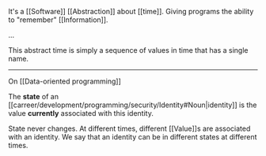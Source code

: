 It's a [[Software]] [[Abstraction]] about [[time]]. Giving programs the ability to "remember" [[Information]].

...

This abstract time is simply a sequence of values in time that has a single name.

---

On [[Data-oriented programming]]

The **state** of an [[carreer/development/programming/security/Identity#Noun|identity]] is the value **currently** associated with this identity.

State never changes. At different times, different [[Value]]s are associated with an identity. We say that an identity can be in different states at different times.